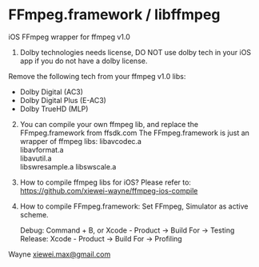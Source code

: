 FFmpeg.framework / libffmpeg
=========

iOS FFmpeg wrapper for ffmpeg v1.0


1) Dolby technologies needs license, DO NOT use dolby tech in your iOS app if you do not have a dolby license.

Remove the following tech from your ffmpeg v1.0 libs:
- Dolby Digital (AC3)
- Dolby Digital Plus (E-AC3)
- Dolby TrueHD (MLP)

2) You can compile your own ffmpeg lib, and replace the FFmpeg.framework from ffsdk.com
The FFmpeg.framework is just an wrapper of ffmpeg libs:
    libavcodec.a    
    libavformat.a   
    libavutil.a     
    libswresample.a 
    libswscale.a

3) How to compile ffmpeg libs for iOS?
Please refer to: https://github.com/xiewei-wayne/ffmpeg-ios-compile

4) How to compile FFmpeg.framework:
    Set FFmpeg, Simulator as active scheme.

    Debug: Command + B, or Xcode - Product -> Build For -> Testing
    Release: Xcode - Product -> Build For -> Profiling

Wayne
xiewei.max@gmail.com



